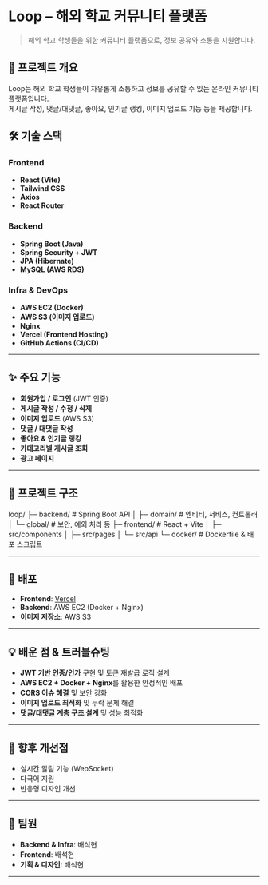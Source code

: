 # Loop – 해외 학교 커뮤니티 플랫폼

> 해외 학교 학생들을 위한 커뮤니티 플랫폼으로, 정보 공유와 소통을 지원합니다.

## 📌 프로젝트 개요
Loop는 해외 학교 학생들이 자유롭게 소통하고 정보를 공유할 수 있는 온라인 커뮤니티 플랫폼입니다.  
게시글 작성, 댓글/대댓글, 좋아요, 인기글 랭킹, 이미지 업로드 기능 등을 제공합니다.

## 🛠 기술 스택
### Frontend
- **React (Vite)**
- **Tailwind CSS**
- **Axios**
- **React Router**

### Backend
- **Spring Boot (Java)**
- **Spring Security + JWT**
- **JPA (Hibernate)**
- **MySQL (AWS RDS)**

### Infra & DevOps
- **AWS EC2 (Docker)**
- **AWS S3 (이미지 업로드)**
- **Nginx**
- **Vercel (Frontend Hosting)**
- **GitHub Actions (CI/CD)**

---

## ✨ 주요 기능
- **회원가입 / 로그인** (JWT 인증)
- **게시글 작성 / 수정 / 삭제**
- **이미지 업로드** (AWS S3)
- **댓글 / 대댓글 작성**
- **좋아요 & 인기글 랭킹**
- **카테고리별 게시글 조회**
- **광고 페이지**

---

## 📂 프로젝트 구조
loop/
├─ backend/ # Spring Boot API
│ ├─ domain/ # 엔티티, 서비스, 컨트롤러
│ └─ global/ # 보안, 예외 처리 등
├─ frontend/ # React + Vite
│ ├─ src/components
│ ├─ src/pages
│ └─ src/api
└─ docker/ # Dockerfile & 배포 스크립트

---

## 🚀 배포
- **Frontend**: [Vercel](https://loop.o-r.kr)
- **Backend**: AWS EC2 (Docker + Nginx)
- **이미지 저장소**: AWS S3

---

## 💡 배운 점 & 트러블슈팅
- **JWT 기반 인증/인가** 구현 및 토큰 재발급 로직 설계
- **AWS EC2 + Docker + Nginx**를 활용한 안정적인 배포
- **CORS 이슈 해결** 및 보안 강화
- **이미지 업로드 최적화** 및 누락 문제 해결
- **댓글/대댓글 계층 구조 설계** 및 성능 최적화

---

## 📌 향후 개선점
- 실시간 알림 기능 (WebSocket)
- 다국어 지원
- 반응형 디자인 개선

---

## 👥 팀원
- **Backend & Infra**:  배석현
- **Frontend**:  배석현
- **기획 & 디자인**:  배석현

---

